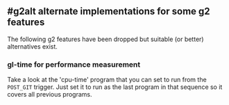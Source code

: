 ## #g2alt alternate implementations for some g2 features

The following g2 features have been dropped but suitable (or better)
alternatives exist.

### gl-time for performance measurement

Take a look at the 'cpu-time' program that you can set to run from the
`POST_GIT` trigger.  Just set it to run as the last program in that sequence
so it covers all previous programs.
